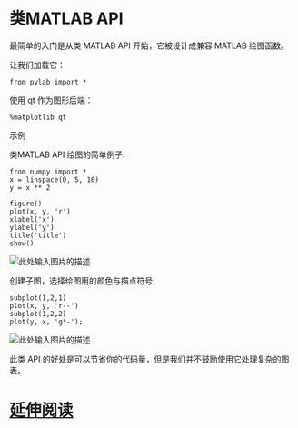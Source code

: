 
# 类MATLAB API

最简单的入门是从类 MATLAB API 开始，它被设计成兼容 MATLAB 绘图函数。

让我们加载它：
```
from pylab import *
```

使用 qt 作为图形后端：

```
%matplotlib qt
```
示例

类MATLAB API 绘图的简单例子:
```
from numpy import *
x = linspace(0, 5, 10)
y = x ** 2

figure()
plot(x, y, 'r')
xlabel('x')
ylabel('y')
title('title')
show()
```
![此处输入图片的描述](https://dn-anything-about-doc.qbox.me/document-uid8834labid1080timestamp1468327804435.png/wm)


创建子图，选择绘图用的颜色与描点符号:
```
subplot(1,2,1)
plot(x, y, 'r--')
subplot(1,2,2)
plot(y, x, 'g*-');
```
![此处输入图片的描述](https://dn-anything-about-doc.qbox.me/document-uid8834labid1080timestamp1468327845820.png/wm)

此类 API 的好处是可以节省你的代码量，但是我们并不鼓励使用它处理复杂的图表。

# [延伸阅读](https://www.shiyanlou.com/courses/348)


